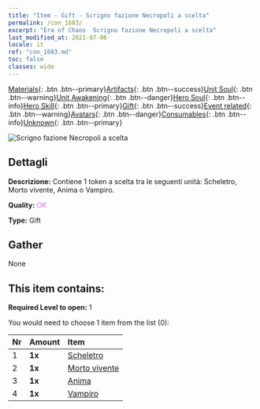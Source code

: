 ```yaml
---
title: "Item - Gift - Scrigno fazione Necropoli a scelta"
permalink: /con_1683/
excerpt: "Era of Chaos  Scrigno fazione Necropoli a scelta"
last_modified_at: 2021-07-06
locale: it
ref: "con_1683.md"
toc: false
classes: wide
---
```

 [Materials](/ItemsIT/){: .btn .btn--primary}[Artifacts](/ItemsIT/Artifacts/){: .btn .btn--success}[Unit Soul](/ItemsIT/UnitSoul/){: .btn .btn--warning}[Unit Awakening](/ItemsIT/UnitAwakening/){: .btn .btn--danger}[Hero Soul](/ItemsIT/HeroSoul/){: .btn .btn--info}[Hero Skill](/ItemsIT/HeroSkill/){: .btn .btn--primary}[Gift](/ItemsIT/Gift/){: .btn .btn--success}[Event related](/ItemsIT/Events/){: .btn .btn--warning}[Avatars](/ItemsIT/Avatars/){: .btn .btn--danger}[Consumables](/ItemsIT/Consumables/){: .btn .btn--info}[Unknown](/ItemsIT/Unknown/){: .btn .btn--primary}

 ![Scrigno fazione Necropoli a scelta](/images/t/i_907282.png)

## Dettagli
 **Descrizione:** Contiene 1 token a scelta tra le seguenti unità: Scheletro, Morto vivente, Anima o Vampiro.

 **Quality:** <span style="color: #DA70D6">OK</span>

 **Type:** Gift

## Gather

  None

## This item contains:

 **Required Level to open:** 1

 You would need to choose 1 item from the list (0):

  | Nr | Amount |     Item    |
  |:---|:-------|:------------|
  | 1 |  **1x** | [Scheletro](/ItemsIT/unt_208/) |  | 
  | 2 |  **1x** | [Morto vivente](/ItemsIT/unt_209/) |  | 
  | 3 |  **1x** | [Anima](/ItemsIT/unt_210/) |  | 
  | 4 |  **1x** | [Vampiro](/ItemsIT/unt_211/) |  | 
